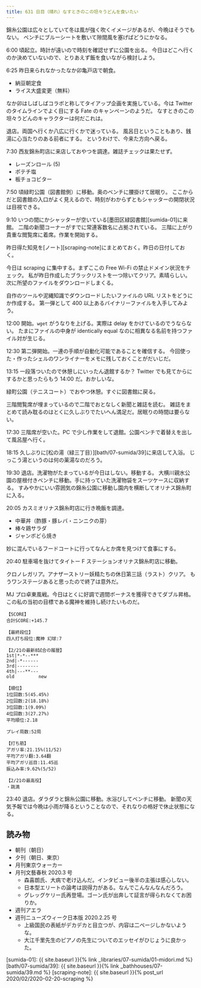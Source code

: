 ```yaml
---
title: 631 日目（晴れ）なすときのこの坦々うどんを食いたい
---
```


錦糸公園は広々としていて冬は風が強く吹くイメージがあるが、今晩はそうでもない。
ベンチにブルーシートを敷いて隙間風を塞げばどうにかなる。

6:00 頃起立。時計が遠いので時刻を確認せずに公園を出る。
今日はどこへ行くのか決めていないので、とりあえず飯を食いながら検討しよう。

6:25 昨日来られなかったなか卯亀戸店で朝食。

* 納豆朝定食
* ライス大盛変更（無料）

なか卯はしばしばコラボと称してタイアップ企画を実施している。今は
Twitter のタイムラインでよく目にする Fate のキャンペーンのようだ。
なすときのこの坦々うどんのキャラクターは何だこれは。

退店。両国へ行くか八広に行くかで迷っている。
風呂日ということもあり、銭湯に心当たりのある前者にする。
というわけで、今来た方向へ戻る。

7:30 西友錦糸町店に来店しておやつを調達。雑誌チェックは果たせず。

* レーズンロール (5)
* ポテチ塩
* 板チョコビター

7:50 頃緑町公園（図書館側）に移動。奥のベンチに腰掛けて居眠り。
ここからだと図書館の入口がよく見えるので、時刻がわからずともシャッターの開閉状況は目視できる。

9:10 いつの間にかシャッターが空いている[墨田区緑図書館][sumida-01]に来館。
二階の新聞コーナーがすでに常連客数名に占拠されている。
三階に上がり貴重な閲覧席に着席。作業を開始する。

昨日得た知見を[ノート][scraping-note]にまとめておく。昨日の日付しておく。

今日は scraping に集中する。まずここの Free Wi-Fi の禁止ドメイン状況をチェック。
私が昨日作成したブラックリストを一つ除いてクリア。素晴らしい。
次に所望のファイルをダウンロードしまくる。

自作のツールや泥縄知識でダウンロードしたいファイルの URL リストをどうにか作成する。
第一弾として 400 以上あるバイナリーファイルを入手してみよう。

12:00 開始。`wget` がうなりを上げる。実際は delay をかけているのでうならない。
たまにファイルの中身が identically equal なのに相異なる名前を持つファイル対が生じる。

12:30 第二弾開始。一連の手順が自動化可能であることを確信する。
今回使った・作ったシェルのワンライナーをメモに残しておくことがだいじだ。

13:15 一段落ついたので休憩しにいったん退館するか？
Twitter でも見てからにするかと思ったらもう 14:00 だ。おかしいな。

緑町公園（テニスコート）でおやつ休憩。すぐに図書館に戻る。

三階閲覧席が埋まっているので二階でおとなしく新聞と雑誌を読む。
雑誌をまとめて読み耽るのはとくに久しぶりでたいへん満足だ。居眠りの時間は要らない。

17:30 三階席が空いた。PC で少し作業をして退館。公園ベンチで着替えを出して風呂屋へ行く。

18:15 久しぶりに[松の湯（緑三丁目）][bath/07-sumida/39]に来店して入浴。
じっこう湯というのは何の薬湯なのだろう。

19:30 退店。洗濯物がたまっているが今日はしない。移動する。
大横川親水公園の屋根付きベンチに移動。手に持っていた洗濯物袋をスーツケースに収納する。
すみやかにいい雰囲気の錦糸公園に移動し園内を横断してオリナス錦糸町に入る。

20:05 カスミオリナス錦糸町店に行き晩飯を調達。

* 中華丼（酢豚・豚レバ・ニンニクの芽）
* 棒々鶏サラダ
* ジャンボどら焼き

妙に混んでいるフードコートに行ってなんとか席を見つけて食事にする。

20:40 駐車場を抜けてタイトー F ステーションオリナス錦糸町店に移動。

クロノレガリア。アナザーストリー妖精たちの休日第三話（ラスト）クリア。
もうワンステージあると思ったので終了は意外だ。

MJ プロ卓東風戦。今日はとくに好調で週間ボーナスを獲得できてダブル昇格。
この私の当初の目標である魔神を維持し続けたいものだ。

```text
【SCORE】
合計SCORE:+145.7

【最終段位】
四人打ち段位:魔神 幻球:7

【2/21の最新8試合の履歴】
1st|*-*--***
2nd|-*------
3rd|--------
4th|---**---
old         new

【順位】
1位回数:5(45.45%)
2位回数:2(18.18%)
3位回数:1(9.09%)
4位回数:3(27.27%)
平均順位:2.18

プレイ局数:52局

【打ち筋】
アガリ率:21.15%(11/52)
平均アガリ翻:3.64翻
平均アガリ巡目:11.45巡
振込み率:9.62%(5/52)

【2/21の最高役】
・跳満
```

23:40 退店。ダラダラと錦糸公園に移動。水浴びしてベンチに移動。
新聞の天気予報では今晩は小雨が降るということなので、それなりの格好で休止状態になる。

## 読み物

* 朝刊（朝日）
* 夕刊（朝日、東京）
* 月刊東京ウォーカー
* 月刊文藝春秋 2020.3 号
  * 森喜朗氏、大病で老け込んだ。インタビュー後半の主張は感心しない。
  * 日本型エリートの論考は説得力がある。なんでこんなんなんだろう。
  * グレッグケリー氏再登場。ゴーン氏が出奔して証言が得られなくてお困りか。
* 週刊アエラ
* 週刊ニューズウィーク日本版 2020.2.25 号
  * 上級国民の表紙がデカデカと目立つが、内容は二ページしかないような。
  * 大江千里先生のピアノの先生についてのエッセイがひじょうに良かった。

[sumida-01]: {{ site.baseurl }}{% link _libraries/07-sumida/01-midori.md %}
[bath/07-sumida/39]: {{ site.baseurl }}{% link _bathhouses/07-sumida/39.md %}
[scraping-note]: {{ site.baseurl }}{% post_url 2020/02/2020-02-20-scraping %}
